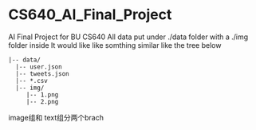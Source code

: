 # CS640_AI_Final_Project
AI Final Project for BU CS640 
All data put under ./data folder with a ./img folder inside
It would like like somthing similar like the tree below
```
|-- data/
  |-- user.json
  |-- tweets.json
  |-- *.csv
  |-- img/
     |-- 1.png
     |-- 2.png
```
image组和 text组分两个brach

